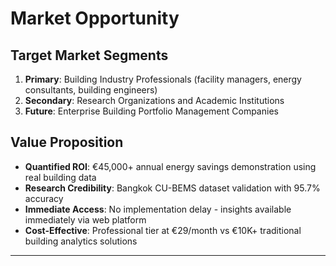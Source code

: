 # **Market Opportunity**

## **Target Market Segments**
1. **Primary**: Building Industry Professionals (facility managers, energy consultants, building engineers)
2. **Secondary**: Research Organizations and Academic Institutions  
3. **Future**: Enterprise Building Portfolio Management Companies

## **Value Proposition**
- **Quantified ROI**: €45,000+ annual energy savings demonstration using real building data
- **Research Credibility**: Bangkok CU-BEMS dataset validation with 95.7% accuracy
- **Immediate Access**: No implementation delay - insights available immediately via web platform
- **Cost-Effective**: Professional tier at €29/month vs €10K+ traditional building analytics solutions

---

